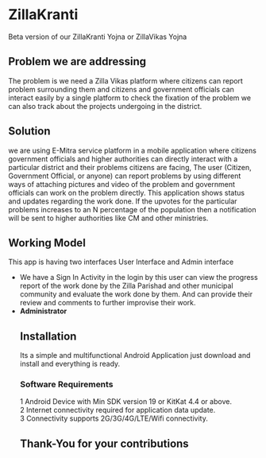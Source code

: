 # ZillaKranti
Beta version of our ZillaKranti Yojna or ZillaVikas Yojna

## Problem we are addressing
The problem is we need a Zilla Vikas platform where citizens can report problem surrounding them and citizens and government officials can interact easily by a single platform to check the fixation of the problem we can also track about the projects undergoing in the district.

## Solution
we are using E-Mitra service platform in a mobile application where citizens government officials and higher authorities can directly interact with a particular district and their problems citizens are facing, The user (Citizen, Government Official, or anyone) can report problems by using different ways of attaching pictures and video of the problem and government officials can work on the problem directly. This application shows status and updates regarding the work done.
If the upvotes for the particular problems increases to an N percentage of the population then a notification will be sent to higher authorities like CM and other ministries.

## Working Model
This app is having two interfaces User Interface and Admin interface
<ul type=bullet">
<li>We have a Sign In Activity in the login by this user can view the progress report of the work done by the Zilla Parishad and other municipal community and evaluate the work done by them. And can provide their review and comments to further improvise their work.</li>
<li><b>Administrator</b><brFirst of all we will log in this as an administrator in this we can create the task and can check and update the progress report and we can also view the reviews of the users and can improvise the Zilla.
</ul>

## Installation
Its a simple and multifunctional Android Application just download and install and everything is ready.

### Software Requirements
1 Android Device with Min SDK version 19 or KitKat 4.4 or above.<br>
2 Internet connectivity required for application data update.<br>
3 Connectivity supports 2G/3G/4G/LTE/Wifi connectivity.<br>

## Thank-You for your contributions

